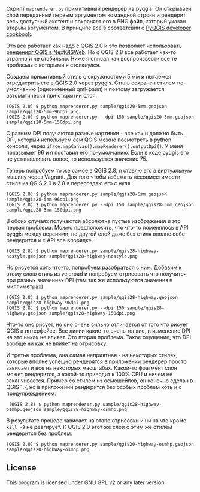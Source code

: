 Скрипт `maprenderer.py` примитивный рендерер на pyqgis. Он открываей слой переданный первым аргументом командной строки и рендерит весь доступный экстент и сохраняет его в PNG файл, который указан вторым аргументом. В принципе все в соответсвии с [PyQGIS developer cookbook](http://docs.qgis.org/testing/en/docs/pyqgis_developer_cookbook/composer.html).

Это все работает как надо c QGIS 2.0 и это позволяет использовать [ренденирг QGIS в NextGISWeb](https://github.com/nextgis/nextgisweb_qgis). Но с QGIS 2.8 все работает как-то странно и не стабильно. Ниже я описал как воспроизвести все те проблемы с которыми я столкнулся.

Создаем примитивный стиль с окружностями 5 мм и пытаемся отреднерить его в QGIS 2.0 через pyqgis. Стиль сохранен стилем по-умолчанию (одноименный qml-файл) и поэтому загружается автоматически при открытии слоя.

```
(QGIS 2.0) $ python maprenderer.py sample/qgis20-5mm.geojson sample/qgis20-5mm-96dpi.png
(QGIS 2.0) $ python maprenderer.py --dpi 150 sample/qgis20-5mm.geojson sample/qgis20-5mm-150dpi.png
```

С разным DPI получаются разные картинки - все как и должно быть. DPI, который используем сам QGIS можно посмотреть в python консоли, через `iface.mapCanvas().mapRenderer().outputDpi()`. У меня показывает 96 и я поставил его по-умолчанию. Если в коде pyqgis его не устанавливать вовсе, то используется значение 75.

Теперь попробуем то же самое в QGIS 2.8, я ставлю его в виртуальную машину через Vagrant. Для того чтобы избежать несовместимости стиля из QGIS 2.0 в 2.8 я пересоздаю его с нуля.

```
(QGIS 2.8) $ python maprenderer.py sample/qgis28-5mm.geojson sample/qgis28-5mm-96dpi.png
(QGIS 2.8) $ python maprenderer.py --dpi 150 sample/qgis28-5mm.geojson sample/qgis28-5mm-150dpi.png
```

В обоих случаях получаются абсолютна пустые изображения и это первая проблема. Можно предположить, что что-то поменялось в API pyqgis между версиями, но другой слой даже без стиля вполне себе рендерится и с API все впорядке.

```
(QGIS 2.8) $ python maprenderer.py sample/qgis28-highway-nostyle.geojson sample/qgis28-highway-nostyle.png
```

Но рисуется хоть что-то, попробуем разобраться с ним. Добавим к этому слою стиль из veloroad и попробуем отрисовать что получится при разных значениях DPI (там так же используются значения в миллиметрах).

```
(QGIS 2.8) $ python maprenderer.py sample/qgis28-highway.geojson sample/qgis28-highway-96dpi.png
(QGIS 2.8) $ python maprenderer.py --dpi 150 sample/qgis28-highway.geojson sample/qgis28-highway-150dpi.png
```

Что-то оно рисует, но оно очень сильно отличается от того что рисует QGIS в интерфейсе. Все линии какие-то очень тонкие, и изменение DPI на это никак не влияет. Это вторая проблема. Такое ощущение, что DPI вообще ни как не влияет на отрисовку.

И третья проблема, она самая неприятная - на некоторых стилях, которые вполне успешно рендерятся в приложении рендерер просто зависает и все на некоторых масштабах. Какой-то фрагмент слоя может рендерится, а какой-то приводит к 100% CPU и ничем не заканчивается. Пример со стилем из осмошейпов, он конечно сделан в QGIS 1.7, но в приложении рендерится без особых проблем хоть и с предупреждением.

```
 (QGIS 2.8) $ python maprenderer.py sample/qgis28-highway-osmhp.geojson sample/qgis28-highway-osmhp.png
```

В результате процесс зависает на этапе отрисовки и ни на что кроме `kill -9` не реагирует. К QGIS 2.0 этот же слой с этим же стилем рендерится без проблем.

```
(QGIS 2.0) $ python maprenderer.py sample/qgis20-highway-osmhp.geojson sample/qgis20-highway-osmhp.png
```

License
-------------
This program is licensed under GNU GPL v2 or any later version
